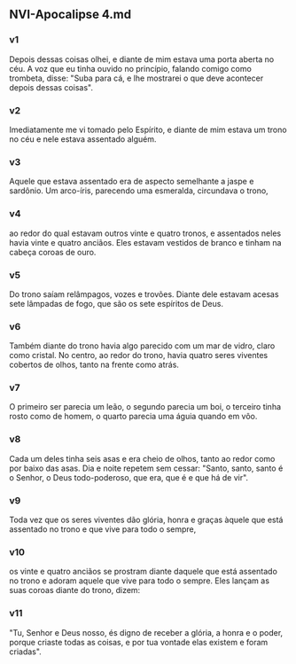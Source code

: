 ## NVI-Apocalipse 4.md
### v1
 Depois dessas coisas olhei, e diante de mim estava uma porta aberta no céu. A voz que eu tinha ouvido no princípio, falando comigo como trombeta, disse: "Suba para cá, e lhe mostrarei o que deve acontecer depois dessas coisas".
### v2
 Imediatamente me vi tomado pelo Espírito, e diante de mim estava um trono no céu e nele estava assentado alguém.
### v3
 Aquele que estava assentado era de aspecto semelhante a jaspe e sardônio. Um arco-íris, parecendo uma esmeralda, circundava o trono,
### v4
 ao redor do qual estavam outros vinte e quatro tronos, e assentados neles havia vinte e quatro anciãos. Eles estavam vestidos de branco e tinham na cabeça coroas de ouro.
### v5
 Do trono saíam relâmpagos, vozes e trovões. Diante dele estavam acesas sete lâmpadas de fogo, que são os sete espíritos de Deus.
### v6
 Também diante do trono havia algo parecido com um mar de vidro, claro como cristal. No centro, ao redor do trono, havia quatro seres viventes cobertos de olhos, tanto na frente como atrás.
### v7
 O primeiro ser parecia um leão, o segundo parecia um boi, o terceiro tinha rosto como de homem, o quarto parecia uma águia quando em vôo.
### v8
 Cada um deles tinha seis asas e era cheio de olhos, tanto ao redor como por baixo das asas. Dia e noite repetem sem cessar: "Santo, santo, santo é o Senhor, o Deus todo-poderoso, que era, que é e que há de vir".
### v9
 Toda vez que os seres viventes dão glória, honra e graças àquele que está assentado no trono e que vive para todo o sempre,
### v10
 os vinte e quatro anciãos se prostram diante daquele que está assentado no trono e adoram aquele que vive para todo o sempre. Eles lançam as suas coroas diante do trono, dizem:
### v11
 "Tu, Senhor e Deus nosso, és digno de receber a glória, a honra e o poder, porque criaste todas as coisas, e por tua vontade elas existem e foram criadas".
